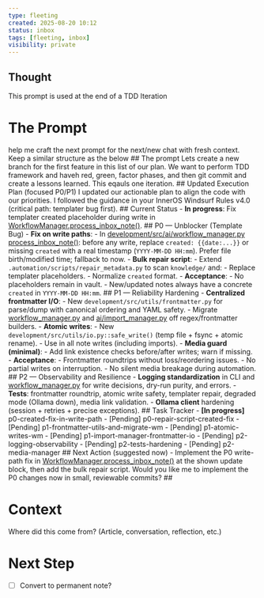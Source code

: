 ```yaml
---
type: fleeting
created: 2025-08-20 10:12
status: inbox
tags: [fleeting, inbox]
visibility: private
---
```


<!--
NOTE: This file uses a static date for validation. For new notes, use:
created: 2025-08-20 10:12
-->

## Thought  
This prompt is used at the end of a TDD Iteration
# The Prompt
help me craft the next prompt for the next/new chat with fresh context. Keep a similar structure as the below ## The prompt Lets create a new branch for the first feature in this list of our plan. We want to perform TDD framework and haveh red, green, factor phases, and then git commit and create a lessons learned. This eqauls one iteration. ## Updated Execution Plan (focused P0/P1) I updated our actionable plan to align the code with our priorities. I followed the guidance in your InnerOS Windsurf Rules v4.0 (critical path: templater bug first). ## Current Status - __In progress__: Fix templater created placeholder during write in [WorkflowManager.process_inbox_note()](cci:1://file:///Users/thaddius/repos/inneros-zettelkasten/development/src/ai/workflow_manager.py:84:4-293:22). ## P0 — Unblocker (Template Bug) - __Fix on write paths__: - In [development/src/ai/workflow_manager.py](cci:7://file:///Users/thaddius/repos/inneros-zettelkasten/development/src/ai/workflow_manager.py:0:0-0:0) [process_inbox_note()](cci:1://file:///Users/thaddius/repos/inneros-zettelkasten/development/src/ai/workflow_manager.py:84:4-293:22): before any write, replace `created: {{date:...}}` or missing `created` with a real timestamp (`YYYY-MM-DD HH:mm`). Prefer file birth/modified time; fallback to now. - __Bulk repair script__: - Extend `.automation/scripts/repair_metadata.py` to scan `knowledge/` and: - Replace templater placeholders. - Normalize `created` format. - __Acceptance__: - No placeholders remain in vault. - New/updated notes always have a concrete `created` in `YYYY-MM-DD HH:mm`. ## P1 — Reliability Hardening - __Centralized frontmatter I/O__: - New `development/src/utils/frontmatter.py` for parse/dump with canonical ordering and YAML safety. - Migrate [workflow_manager.py](cci:7://file:///Users/thaddius/repos/inneros-zettelkasten/development/src/ai/workflow_manager.py:0:0-0:0) and [ai/import_manager.py](cci:7://file:///Users/thaddius/repos/inneros-zettelkasten/development/src/ai/import_manager.py:0:0-0:0) off regex/frontmatter builders. - __Atomic writes__: - New `development/src/utils/io.py::safe_write()` (temp file + fsync + atomic rename). - Use in all note writes (including imports). - __Media guard (minimal)__: - Add link existence checks before/after writes; warn if missing. - __Acceptance__: - Frontmatter roundtrips without loss/reordering issues. - No partial writes on interruption. - No silent media breakage during automation. ## P2 — Observability and Resilience - __Logging standardization__ in CLI and [workflow_manager.py](cci:7://file:///Users/thaddius/repos/inneros-zettelkasten/development/src/ai/workflow_manager.py:0:0-0:0) for write decisions, dry-run purity, and errors. - __Tests__: frontmatter roundtrip, atomic write safety, templater repair, degraded mode (Ollama down), media link validation. - __Ollama client__ hardening (session + retries + precise exceptions). ## Task Tracker - __[In progress]__ p0-created-fix-in-write-path - [Pending] p0-repair-script-created-fix - [Pending] p1-frontmatter-utils-and-migrate-wm - [Pending] p1-atomic-writes-wm - [Pending] p1-import-manager-frontmatter-io - [Pending] p2-logging-observability - [Pending] p2-tests-hardening - [Pending] p2-media-manager ## Next Action (suggested now) - Implement the P0 write-path fix in [WorkflowManager.process_inbox_note()](cci:1://file:///Users/thaddius/repos/inneros-zettelkasten/development/src/ai/workflow_manager.py:84:4-293:22) at the shown update block, then add the bulk repair script. Would you like me to implement the P0 changes now in small, reviewable commits? ##
# Context  
Where did this come from? (Article, conversation, reflection, etc.)


# Next Step  
- [ ] Convert to permanent note?
